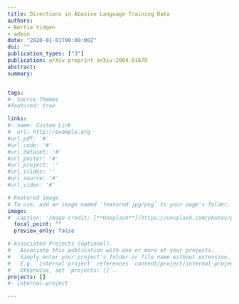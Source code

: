 ```yaml
---
title: Directions in Abusive Language Training Data
authors:
- Bertie Vidgen
- admin
date: "2020-01-01T00:00:00Z"
doi: ""
publication_types: ["3"]
publication: arXiv preprint arXiv:2004.01670
abstract: 
summary: 


tags:
#- Source Themes
#featured: true

links:
#- name: Custom Link
#  url: http://example.org
#url_pdf: '#'
#url_code: '#'
#url_dataset: '#'
#url_poster: '#'
#url_project: ''
#url_slides: ''
#url_source: '#'
#url_video: '#'

# Featured image
# To use, add an image named `featured.jpg/png` to your page's folder. 
image:
#  caption: 'Image credit: [**Unsplash**](https://unsplash.com/photos/pLCdAaMFLTE)'
  focal_point: ""
  preview_only: false

# Associated Projects (optional).
#   Associate this publication with one or more of your projects.
#   Simply enter your project's folder or file name without extension.
#   E.g. `internal-project` references `content/project/internal-project/index.md`.
#   Otherwise, set `projects: []`.
projects: []
#- internal-project

---
```

